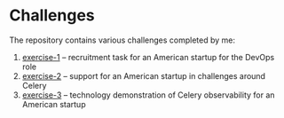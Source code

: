 # Challenges

The repository contains various challenges completed by me:

1. [exercise-1](./exercise-1) – recruitment task for an American startup for the DevOps role
2. [exercise-2](./exercise-2) – support for an American startup in challenges around Celery
3. [exercise-3](./exercise-3) – technology demonstration of Celery observability for an American startup

